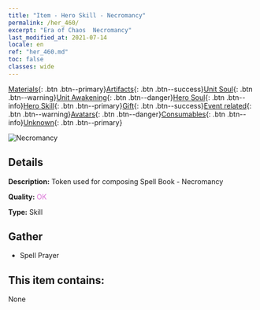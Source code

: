 ```yaml
---
title: "Item - Hero Skill - Necromancy"
permalink: /her_460/
excerpt: "Era of Chaos  Necromancy"
last_modified_at: 2021-07-14
locale: en
ref: "her_460.md"
toc: false
classes: wide
---
```

 [Materials](/Items/){: .btn .btn--primary}[Artifacts](/Items/Artifacts/){: .btn .btn--success}[Unit Soul](/Items/UnitSoul/){: .btn .btn--warning}[Unit Awakening](/Items/UnitAwakening/){: .btn .btn--danger}[Hero Soul](/Items/HeroSoul/){: .btn .btn--info}[Hero Skill](/Items/HeroSkill/){: .btn .btn--primary}[Gift](/Items/Gift/){: .btn .btn--success}[Event related](/Items/Events/){: .btn .btn--warning}[Avatars](/Items/Avatars/){: .btn .btn--danger}[Consumables](/Items/Consumables/){: .btn .btn--info}[Unknown](/Items/Unknown/){: .btn .btn--primary}

 ![Necromancy](/images/t/ps_zhaohunshu.png)

## Details
 **Description:** Token used for composing Spell Book - Necromancy

 **Quality:** <span style="color: #DA70D6">OK</span>

 **Type:** Skill

## Gather

*    Spell Prayer 

## This item contains:

  None

